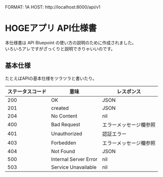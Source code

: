 FORMAT: 1A
HOST: http://localhost:8000/api/v1

# HOGEアプリ API仕様書

本仕様書は API Bluepoint の使い方の説明のために作成されました。  
いろいろアレですがざっくりと説明できりゃいいのです。


## 基本仕様

たとえばAPIの基本仕様をツラツラと書いたり。

ステータスコード | 意味     | レスポンス |
--------------| ------- | -------- |
200           | OK      | JSON       |
201           | created | JSON       |
204           | No Content | nil |
400           | Bad Request | エラーメッセージ欄参照 |
401           | Unauthorized | 認証エラー |
403           | Forbedden | エラーメッセージ欄参照 |
404           | Not Found | JSON |
500           | Internal Server Error | nil |
503           | Service Unavailable | nil |


<!-- include(api/oauth.md) -->
<!-- include(api/posts.md) -->
